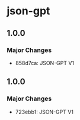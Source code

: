 # json-gpt

## 1.0.0

### Major Changes

- 858d7ca: JSON-GPT V1

## 1.0.0

### Major Changes

- 723ebb1: JSON-GPT V1
